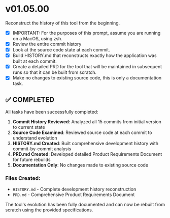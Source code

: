 
# v01.05.00
Reconstruct the history of this tool from the beginning.

- [x] IMPORTANT: For the purposes of this prompt, assume you are running on a MacOS, using zsh.
- [x] Review the entire commit history
- [x] Look at the source code state at each commit.
- [x] Build HISTORY.md that reconstructs exactly how the application was built at each commit.
- [x] Create a detailed PRD for the tool that will be maintained in subsequent runs so that it can be built from scratch.
- [x] Make no changes to existing source code, this is only a documentation task.

## ✅ COMPLETED

All tasks have been successfully completed:

1. **Commit History Reviewed**: Analyzed all 15 commits from initial version to current state
2. **Source Code Examined**: Reviewed source code at each commit to understand evolution
3. **HISTORY.md Created**: Built comprehensive development history with commit-by-commit analysis
4. **PRD.md Created**: Developed detailed Product Requirements Document for future rebuilds
5. **Documentation Only**: No changes made to existing source code

### Files Created:
- `HISTORY.md` - Complete development history reconstruction
- `PRD.md` - Comprehensive Product Requirements Document

The tool's evolution has been fully documented and can now be rebuilt from scratch using the provided specifications.
